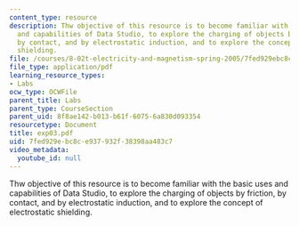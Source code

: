 ```yaml
---
content_type: resource
description: Thw objective of this resource is to become familiar with the basic uses
  and capabilities of Data Studio, to explore the charging of objects by friction,
  by contact, and by electrostatic induction, and to explore the concept of electrostatic
  shielding.
file: /courses/8-02t-electricity-and-magnetism-spring-2005/7fed929ebc8ce937932f38398aa483c7_exp03.pdf
file_type: application/pdf
learning_resource_types:
- Labs
ocw_type: OCWFile
parent_title: Labs
parent_type: CourseSection
parent_uid: 8f8ae142-b013-b61f-6075-6a830d093354
resourcetype: Document
title: exp03.pdf
uid: 7fed929e-bc8c-e937-932f-38398aa483c7
video_metadata:
  youtube_id: null
---
```

Thw objective of this resource is to become familiar with the basic uses and capabilities of Data Studio, to explore the charging of objects by friction, by contact, and by electrostatic induction, and to explore the concept of electrostatic shielding.

